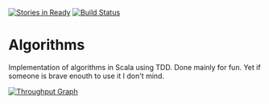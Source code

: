 [![Stories in Ready](https://badge.waffle.io/lemastero/algorithms.png?label=ready&title=Ready)](https://waffle.io/lemastero/algorithms)
[![Build Status](https://travis-ci.org/lemastero/algorithms.svg?branch=master)](https://travis-ci.org/lemastero/algorithms)

# Algorithms

Implementation of algorithms in Scala using TDD.
Done mainly for fun. Yet if someone is brave enouth to use it I don't mind.

[![Throughput Graph](https://graphs.waffle.io/lemastero/algorithms/throughput.svg)](https://waffle.io/lemastero/algorithms/metrics/throughput)
